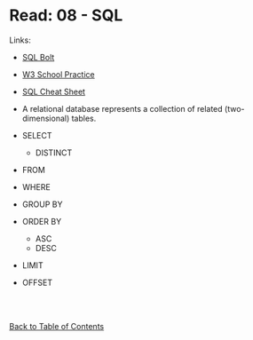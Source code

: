 # Read: 08 - SQL

Links: 

- [SQL Bolt](https://sqlbolt.com/)
- [W3 School Practice](https://www.w3schools.com/sql/trysql.asp?filename=trysql_select_all)
- [SQL Cheat Sheet](http://www.cheat-sheets.org/sites/sql.su/)

- A relational database represents a collection of related (two-dimensional) tables.

- SELECT
  - DISTINCT
- FROM
- WHERE
- GROUP BY 
- ORDER BY
  - ASC
  - DESC
- LIMIT
- OFFSET


<br>
<br>

[Back to Table of Contents](README.md)